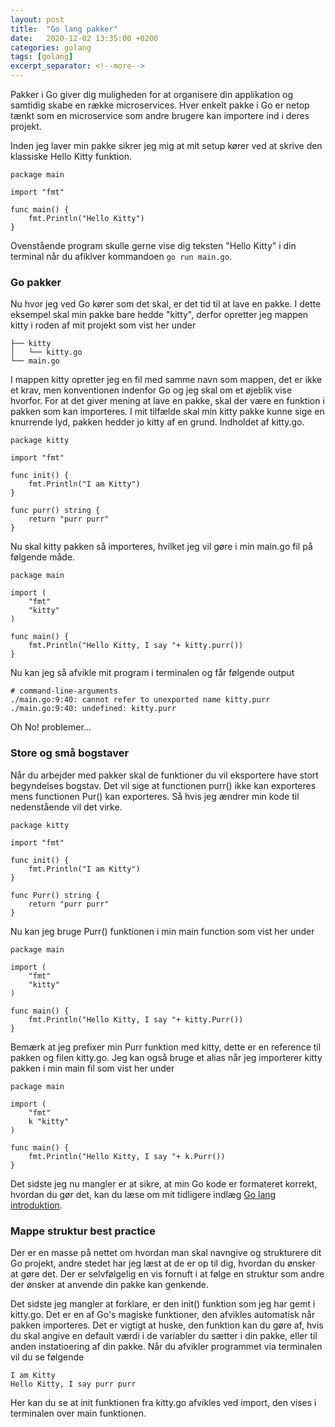 ```yaml
---
layout: post
title:  "Go lang pakker"
date:   2020-12-02 13:35:00 +0200
categories: golang
tags: [golang]
excerpt_separator: <!--more-->
---
```

Pakker i Go giver dig muligheden for at organisere din applikation og samtidig skabe en række microservices. Hver enkelt pakke i Go er netop tænkt som en microservice som andre brugere kan importere ind i deres projekt.
<!--more-->
Inden jeg laver min pakke sikrer jeg mig at mit setup kører ved at skrive den klassiske Hello Kitty funktion.
```
package main

import "fmt"

func main() {
	fmt.Println("Hello Kitty")
}
```
Ovenstående program skulle gerne vise dig teksten "Hello Kitty" i din terminal når du afiklver kommandoen `go run main.go`.
### Go pakker
Nu hvor jeg ved Go kører som det skal, er det tid til at lave en pakke. I dette eksempel skal min pakke bare hedde "kitty", derfor opretter jeg mappen kitty i roden af mit projekt som vist her under
```
├── kitty
│   └── kitty.go
└── main.go
```
I mappen kitty opretter jeg en fil med samme navn som mappen, det er ikke et krav, men konventionen indenfor Go og jeg skal om et øjeblik vise hvorfor.
For at det giver mening at lave en pakke, skal der være en funktion i pakken som kan importeres. I mit tilfælde skal min kitty pakke kunne sige en knurrende lyd, pakken hedder jo kitty af en grund. Indholdet af kitty.go.
```
package kitty

import "fmt"

func init() {
    fmt.Println("I am Kitty")
}

func purr() string {
    return "purr purr"
}
```
Nu skal kitty pakken så importeres, hvilket jeg vil gøre i min main.go fil på følgende måde.
```
package main

import (
    "fmt"
    "kitty"
)

func main() {
    fmt.Println("Hello Kitty, I say "+ kitty.purr())
}
```
Nu kan jeg så afvikle mit program i terminalen og får følgende output
```
# command-line-arguments
./main.go:9:40: cannot refer to unexported name kitty.purr
./main.go:9:40: undefined: kitty.purr
```
Oh No! problemer...

### Store og små bogstaver
Når du arbejder med pakker skal de funktioner du vil eksportere have stort begyndelses bogstav. Det vil sige at functionen purr() ikke kan exporteres mens functionen Pur() kan exporteres.
Så hvis jeg ændrer min kode til nedenstående vil det virke.
```
package kitty

import "fmt"

func init() {
    fmt.Println("I am Kitty")
}

func Purr() string {
    return "purr purr"
}
```
Nu kan jeg bruge Purr() funktionen i min main function som vist her under
```
package main

import (
    "fmt"
    "kitty"
)

func main() {
    fmt.Println("Hello Kitty, I say "+ kitty.Purr())
}
```
Bemærk at jeg prefixer min Purr funktion med kitty, dette er en reference til pakken og filen kitty.go. Jeg kan også bruge et alias når jeg importerer kitty pakken i min main fil som vist her under
```
package main

import (
    "fmt"
    k "kitty"
)

func main() {
    fmt.Println("Hello Kitty, I say "+ k.Purr())
}
```
Det sidste jeg nu mangler er at sikre, at min Go kode er formateret korrekt, hvordan du gør det, kan du læse om mit tidligere indlæg [Go lang introduktion](/docker/2020/11/30/golang-introduktion.html).
### Mappe struktur best practice
Der er en masse på nettet om hvordan man skal navngive og strukturere dit Go projekt, andre stedet har jeg læst at de er op til dig, hvordan du ønsker at gøre det. Der er selvfølgelig en vis fornuft i at følge en struktur som andre der ønsker at anvende din pakke kan genkende.

Det sidste jeg mangler at forklare, er den init() funktion som jeg har gemt i kitty.go.
Det er en af Go's magiske funktioner, den afvikles automatisk når pakken importeres. Det er vigtigt at huske, den funktion kan du gøre af, hvis du skal angive en default værdi i de variabler du sætter i din pakke, eller til anden instatioering af din pakke.
Når du afvikler programmet via terminalen vil du se følgende
```
I am Kitty
Hello Kitty, I say purr purr
```
Her kan du se at init funktionen fra kitty.go afvikles ved import, den vises i terminalen over main funktionen.
